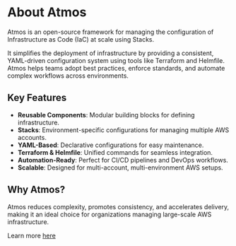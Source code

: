 # About Atmos

Atmos is an open-source framework for managing the configuration of Infrastructure as Code (IaC) at scale using Stacks.

It simplifies the deployment of infrastructure by providing a consistent, YAML-driven configuration system using tools like Terraform and Helmfile. Atmos helps teams adopt best practices, enforce standards, and automate complex workflows across environments.

## Key Features

- **Reusable Components**: Modular building blocks for defining infrastructure.
- **Stacks**: Environment-specific configurations for managing multiple AWS accounts.
- **YAML-Based**: Declarative configurations for easy maintenance.
- **Terraform & Helmfile**: Unified commands for seamless integration.
- **Automation-Ready**: Perfect for CI/CD pipelines and DevOps workflows.
- **Scalable**: Designed for multi-account, multi-environment AWS setups.

## Why Atmos?
Atmos reduces complexity, promotes consistency, and accelerates delivery, making it an ideal choice
for organizations managing large-scale AWS infrastructure.

Learn more [here](https://atmos.tools)